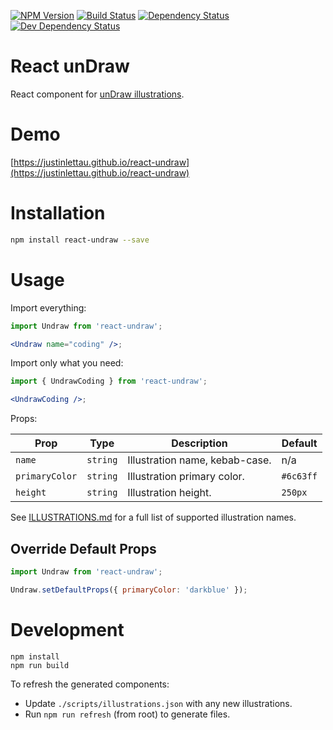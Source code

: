 [![NPM Version](https://badge.fury.io/js/react-undraw.svg)](https://badge.fury.io/js/react-undraw)
[![Build Status](https://travis-ci.org/justinlettau/react-undraw.svg?branch=master)](https://travis-ci.org/justinlettau/react-undraw)
[![Dependency Status](https://david-dm.org/justinlettau/react-undraw.svg)](https://david-dm.org/justinlettau/react-undraw)
[![Dev Dependency Status](https://david-dm.org/justinlettau/react-undraw/dev-status.svg)](https://david-dm.org/justinlettau/react-undraw?type=dev)

# React unDraw

React component for [unDraw illustrations](https://undraw.co/).

# Demo

[https://justinlettau.github.io/react-undraw](https://justinlettau.github.io/react-undraw)

# Installation

```bash
npm install react-undraw --save
```

# Usage

Import everything:

```jsx
import Undraw from 'react-undraw';

<Undraw name="coding" />;
```

Import only what you need:

```jsx
import { UndrawCoding } from 'react-undraw';

<UndrawCoding />;
```

Props:

| Prop           | Type     | Description                    | Default   |
| -------------- | -------- | ------------------------------ | --------- |
| `name`         | `string` | Illustration name, kebab-case. | n/a       |
| `primaryColor` | `string` | Illustration primary color.    | `#6c63ff` |
| `height`       | `string` | Illustration height.           | `250px`   |

See [ILLUSTRATIONS.md](./ILLUSTRATIONS.md) for a full list of supported illustration names.

## Override Default Props

```jsx
import Undraw from 'react-undraw';

Undraw.setDefaultProps({ primaryColor: 'darkblue' });
```

# Development

```
npm install
npm run build
```

To refresh the generated components:

- Update `./scripts/illustrations.json` with any new illustrations.
- Run `npm run refresh` (from root) to generate files.

